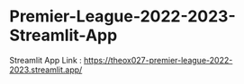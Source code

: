 # Premier-League-2022-2023-Streamlit-App
Streamlit App Link : https://theox027-premier-league-2022-2023.streamlit.app/

